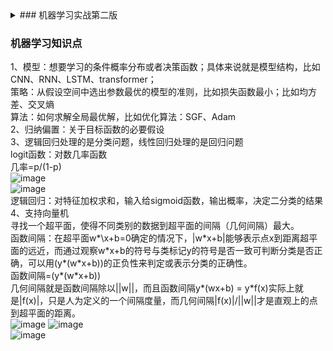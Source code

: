 <details>
<summary> ### 机器学习实战第二版  </summary>
**有监督：** K近邻、线性回归、逻辑回归、支持向量机SVM、决策树和随机森林、神经网络  
**无监督：** 聚类、K均值、DBSCAN、分层聚类HCA、异常检测和新颖性检测、单类SVM、孤立森林、可视化和降维、主成分分析、核主成分分析、局部线性嵌入LLE、关联规则学习、Apriori、Eclat  
**半监督：** 深度信念网络（DBN）基于一种互相堆叠的无监督组件，这个组件叫作受限玻尔兹曼机（RBM）。受限玻尔兹曼机以无监督方式进行训练，然后使用有监督学习技术对整个系统进行微调  
**强化学习** 智能体  
**批量学习** 离线学习，更新数据的同时，也要重新训练  
**增量学习** 在线学习，但是不一定是实时。适应大数据量的训练任务。适应不断变化的数据的速度：学习率  
数据庞大时另一种方法：选择Map reduce技术，跨多个服务器拆分进行批处理学习  
>在线学习面临的一个重大挑战是，如果给系统输入不良数据，系统
的性能将会逐渐下降。现在某些实时系统的客户说不定已经注意到了这
个现象。不良数据的来源可能是机器上发生故障的传感器，或者是有人
对搜索引擎恶意刷屏以提高搜索结果排名等。为了降低这种风险，你需
要密切监控系统，一旦检测到性能下降，就及时中断学习（可能还需要
恢复到之前的工作状态）。当然，同时你还需要监控输入数据，并对异
常数据做出响应（例如，使用异常检测算法）。
> 
**机器学习面临的问题** 训练数据不足、训练数据不具有代表性（泛化能力）、训练数据包含异常和噪声、无关特征  
>过拟合：收集更多的训练数据、减少模型的参数（增加正则化超参数）、修复数据中的错误和消除异常值  
>欠拟合：提供更好的特征、增加模型的参数、减少正则化超参数
>
**机器学习流程**
明确任务、数据挖掘、数据分析、数据预处理、选择并训练模型、微调模型、展示解决方案、系统上线  
</details>

### 机器学习知识点
1、模型：想要学习的条件概率分布或者决策函数；具体来说就是模型结构，比如CNN、RNN、LSTM、transformer；  
策略：从假设空间中选出参数最优的模型的准则，比如损失函数最小；比如均方差、交叉熵  
算法：如何求解全局最优解，比如优化算法：SGF、Adam  
2、归纳偏置：关于目标函数的必要假设  
3、逻辑回归处理的是分类问题，线性回归处理的是回归问题  
logit函数：对数几率函数  
几率=p/(1-p)  
![image](https://github.com/zhangwenjingustb/LookForWork/assets/141011729/da9487cb-d925-448f-b765-ea361fa86322)  
![image](https://github.com/zhangwenjingustb/LookForWork/assets/141011729/5aceed6a-572e-4948-acc0-79d84496ede7)  
逻辑回归：对特征加权求和，输入给sigmoid函数，输出概率，决定二分类的结果  
4、支持向量机  
寻找一个超平面，使得不同类别的数据到超平面的间隔（几何间隔）最大。  
函数间隔：在超平面w*\x+b=0确定的情况下，|w\*x+b|能够表示点x到距离超平面的远近，而通过观察w\*x+b的符号与类标记y的符号是否一致可判断分类是否正确，可以用(y\*(w\*x+b))的正负性来判定或表示分类的正确性。  
函数间隔=(y\*(w\*x+b))  
几何间隔就是函数间隔除以||w||，而且函数间隔y*(wx+b) = y*f(x)实际上就是|f(x)|，只是人为定义的一个间隔度量，而几何间隔|f(x)|/||w||才是直观上的点到超平面的距离。  
![image](https://github.com/zhangwenjingustb/LookForWork/assets/141011729/a0f22922-4354-442a-a6f7-badbcabb2407) ![image](https://github.com/zhangwenjingustb/LookForWork/assets/141011729/6a504cff-1047-4c74-93dd-18ec934f9b1b)  
![image](https://github.com/zhangwenjingustb/LookForWork/assets/141011729/40bcb04e-30aa-4c71-a053-52ac73b6f6fd)  









